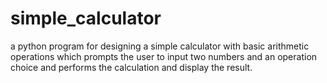 # simple_calculator
a python program for designing a simple calculator with basic arithmetic operations which prompts the user to input two numbers and an operation choice and performs the calculation and display the result.
